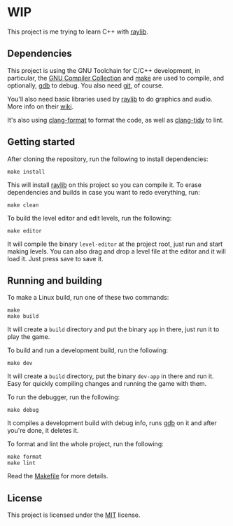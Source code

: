 # WIP

This project is me trying to learn C++ with [raylib](https://github.com/raysan5/raylib).


## Dependencies

This project is using the GNU Toolchain for C/C++ development, in particular, the [GNU Compiler Collection](https://www.gnu.org/software/gcc) and [make](https://www.gnu.org/software/make) are used to compile, and optionally, [gdb](https://www.sourceware.org/gdb/) to debug. You also need [git](https://git-scm.com/), of course.

You'll also need basic libraries used by [raylib](https://github.com/raysan5/raylib) to do graphics and audio. More info on their [wiki](https://github.com/raysan5/raylib/wiki/Working-on-GNU-Linux).

It's also using [clang-format](https://clang.llvm.org/docs/ClangFormat.html) to format the code, as well as [clang-tidy](https://clang.llvm.org/extra/clang-tidy/) to lint.

## Getting started

After cloning the repository, run the following to install dependencies:

```console
make install
```

This will install [raylib](https://github.com/raysan5/raylib) on this project so you can compile it. To erase dependencies and builds in case you want to redo everything, run:

```console
make clean
```

To build the level editor and edit levels, run the following:

```console
make editor
```

It will compile the binary `level-editor` at the project root, just run and start making levels. You can also drag and drop a level file at the editor and it will load it. Just press save to save it.

## Running and building

To make a Linux build, run one of these two commands:

```console
make
make build
```

It will create a `build` directory and put the binary `app` in there, just run it to play the game.

To build and run a development build, run the following:

```console
make dev
```

It will create a `build` directory, put the binary `dev-app` in there and run it. Easy for quickly compiling changes and running the game with them.

To run the debugger, run the following:

```console
make debug
```

It compiles a development build with debug info, runs [gdb](https://www.sourceware.org/gdb/) on it and after you're done, it deletes it.

To format and lint the whole project, run the following:

```console
make format
make lint
```

Read the [Makefile](Makefile) for more details.

## License

This project is licensed under the [MIT](https://opensource.org/license/mit/) license.
